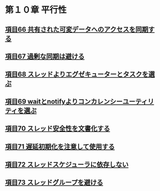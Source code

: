 # 第１０章 平行性

## [項目66 共有された可変データへのアクセスを同期する](./item66.md)

## [項目67 過剰な同期は避ける](./item67.md)

## [項目68 スレッドよりエグゼキューターとタスクを選ぶ](./item68.md)

## [項目69 waitとnotifyよりコンカレンシーユーティリティを選ぶ](./item69.md)

## [項目70 スレッド安全性を文書化する](./item70.md)

## [項目71 遅延初期化を注意して使用する](./item71.md)

## [項目72 スレッドスケジューラに依存しない](./item72.md)

## [項目73 スレッドグループを避ける](./item73.md)
